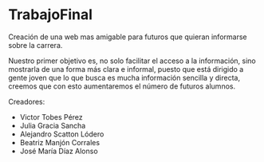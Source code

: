 # TrabajoFinal
Creación de una web mas amigable para futuros que quieran informarse sobre la carrera.

Nuestro primer objetivo es, no solo facilitar el acceso a la información, sino mostrarla de una forma más clara e informal, puesto que está dirigido a gente joven que lo que busca es mucha información sencilla y directa, creemos que con esto aumentaremos el número de futuros alumnos. 

Creadores:
* Victor Tobes Pérez
* Julia Gracia Sancha
* Alejandro Scatton Lódero
* Beatriz Manjón Corrales
* José María Díaz Alonso 

